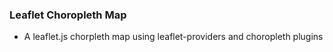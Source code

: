 ### Leaflet Choropleth Map 

- A leaflet.js chorpleth map using leaflet-providers and choropleth plugins